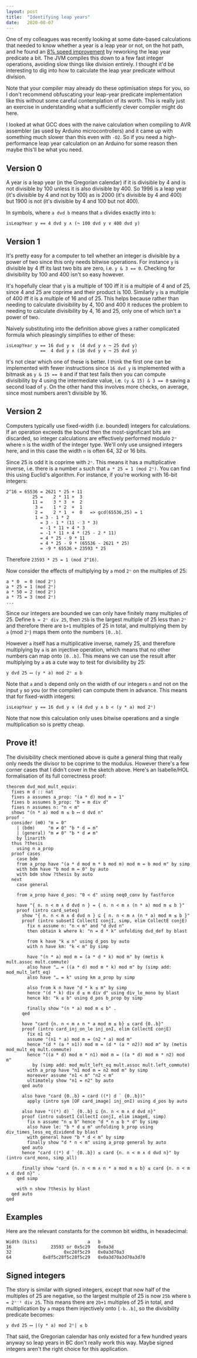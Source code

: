```yaml
---
layout: post
title:  "Identifying leap years"
date:   2020-08-07
---
```


One of my colleagues was recently looking at some date-based calculations that
needed to know whether a year is a leap year or not, on the hot path, and he
found an [8% speed
improvement](https://github.com/elastic/elasticsearch/pull/60585) by reworking
the leap year predicate a bit. The JVM compiles this down to a few fast integer
operations, avoiding slow things like division entirely. I thought it'd be
interesting to dig into how to calculate the leap year predicate without
division.

Note that your compiler may already do these optimisation steps for you, so I
don't recommend obfuscating your leap-year predicate implementation like this
without some careful contemplation of its worth. This is really just an
exercise in understanding what a sufficiently clever compiler might do here.

I looked at what GCC does with the naive calculation when compiling to AVR
assembler (as used by Arduino microcontrollers) and it came up with something
much slower than this even with `-O2`. So if you need a high-performance leap
year calculation on an Arduino for some reason then maybe this'll be what you
need.

## Version 0

A year is a leap year (in the Gregorian calendar) if it is divisible by 4 and
is not divisible by 100 unless it is also divisible by 400. So 1996 is a leap
year (it's divisible by 4 and not by 100) as is 2000 (it's divisible by 4 and
400) but 1900 is not (it's divisible by 4 and 100 but not 400).

In symbols, where `a dvd b` means that `a` divides exactly into `b`:

    isLeapYear y == 4 dvd y ∧ (¬ 100 dvd y ∨ 400 dvd y)

## Version 1

It's pretty easy for a computer to tell whether an integer is divisible by a
power of two since this only needs bitwise operations. For instance `y` is
divisible by 4 iff its last two bits are zero, i.e. `y & 3 == 0`. Checking for
divisibility by 100 and 400 isn't so easy however.

It's hopefully clear that `y` is a multiple of 100 iff it is a multiple of 4
and of 25, since 4 and 25 are coprime and their product is 100. Similarly `y`
is a multiple of 400 iff it is a multiple of 16 and of 25. This helps because
rather than needing to calculate divisibility by 4, 100 and 400 it reduces the
problem to needing to calculate divisibility by 4, 16 and 25, only one of which
isn't a power of two.

Naively substituting into the definition above gives a rather complicated
formula which pleasingly simplifies to either of these:

    isLeapYear y == 16 dvd y ∨  (4 dvd y ∧ ¬ 25 dvd y)
                 ==  4 dvd y ∧ (16 dvd y ∨ ¬ 25 dvd y)

It's not clear which one of these is better. I think the first one can be
implemented with fewer instructions since `16 dvd y` is implemented with a
bitmask as `y & 15 == 0` and if that test fails then you can compute
divisibility by 4 using the intermediate value, i.e. `(y & 15) & 3 == 0` saving
a second load of `y`. On the other hand this involves more checks, on average,
since most numbers aren't divisible by 16.

## Version 2

Computers typically use fixed-width (i.e. bounded) integers for calculations.
If an operation exceeds the bound then the most-significant bits are discarded,
so integer calculations are effectively performed modulo `2ⁿ` where `n` is the
width of the integer type. We'll only use unsigned integers here, and in this
case the width `n` is often 64, 32 or 16 bits.

Since 25 is odd it is coprime with `2ⁿ`. This means it has a multiplicative
inverse, i.e. there is a number `a` such that `a * 25 = 1 (mod 2ⁿ)`. You can
find this using Euclid's algorithm. For instance, if you're working with 16-bit
integers:

    2^16 = 65536 = 2621 * 25 + 11
              25 =    2 * 11 +  3
              11 =    3 * 3  +  2
               3 =    1 * 2  +  1
               2 =    2 * 1  +  0   => gcd(65536,25) = 1
               1 = 3 - 1 * 2
                 = 3 - 1 * (11 - 3 * 3)
                 = -1 * 11 + 4 * 3
                 = -1 * 11 + 4 * (25 - 2 * 11)
                 = 4 * 25 - 9 * 11
                 = 4 * 25 - 9 * (65536 - 2621 * 25)
                 = -9 * 65536 + 23593 * 25

Therefore `23593 * 25 = 1 (mod 2^16)`.

Now consider the effects of multiplying by `a` mod `2ⁿ` on the multiples of 25:

    a * 0  = 0 (mod 2ⁿ)
    a * 25 = 1 (mod 2ⁿ)
    a * 50 = 2 (mod 2ⁿ)
    a * 75 = 3 (mod 2ⁿ)
    ...

Since our integers are bounded we can only have finitely many multiples of 25.
Define `b = 2ⁿ div 25`, then `25b` is the largest multiple of 25 less than `2ⁿ`
and therefore there are `b+1` multiples of 25 in total, and multiplying them by
`a` (mod `2ⁿ`) maps them onto the numbers `[0..b]`.

However `a` itself has a multiplicative inverse, namely 25, and therefore
multiplying by `a` is an injective operation, which means that no other numbers
can map onto `[0..b]`. This means we can use the result after multiplying by
`a` as a cute way to test for divisibility by 25:

    y dvd 25 ⟷ (y * a) mod 2ⁿ ≤ b

Note that `a` and `b` depend only on the width of our integers `n` and not on
the input `y` so you (or the compiler) can compute them in advance. This means
that for fixed-width integers:

    isLeapYear y == 16 dvd y ∨ (4 dvd y ∧ b < (y * a) mod 2ⁿ)

Note that now this calculation only uses bitwise operations and a single
multiplication so is pretty cheap.

## Prove it!

The divisibility check mentioned above is quite a general thing that really
only needs the divisor to be coprime to the modulus. However there's a few
corner cases that I didn't cover in the sketch above. Here's an Isabelle/HOL
formalisation of its full correctness proof:

    theorem dvd_mod_mult_equiv:
      fixes m d :: nat
      fixes a assumes a_prop: "(a * d) mod m = 1"
      fixes b assumes b_prop: "b = m div d"
      fixes n assumes n: "n < m"
      shows "(n * a) mod m ≤ b ⟷ d dvd n"
    proof -
      consider (m0) "m = 0"
        | (bdm)     "m ≠ 0" "b * d = m"
        | (general) "m ≠ 0" "b * d ≠ m"
        by linarith
      thus ?thesis
        using n a_prop
      proof cases
        case bdm
        from a_prop have "(a * d mod m * b mod m) mod m = b mod m" by simp
        with bdm have "b mod m = 0" by auto
        with bdm show ?thesis by auto
      next
        case general

        from a_prop have d_pos: "0 < d" using neq0_conv by fastforce

        have "{ n. n < m ∧ d dvd n } = { n. n < m ∧ (n * a) mod m ≤ b }"
        proof (intro card_seteq)
          show "{ n. n < m ∧ d dvd n } ⊆ { n. n < m ∧ (n * a) mod m ≤ b }"
          proof (intro subsetI CollectI conjI, simp, elim CollectE conjE)
            fix n assume n: "n < m" and "d dvd n"
            then obtain k where k: "n = d * k" unfolding dvd_def by blast

            from k have "k ≤ n" using d_pos by auto
            with n have km: "k < m" by simp

            have "(n * a) mod m = (a * d * k) mod m" by (metis k mult.assoc mult.commute)
            also have "… = ((a * d) mod m * k) mod m" by (simp add: mod_mult_left_eq)
            also have "… = k" using km a_prop by simp

            also from k n have "d * k ≤ m" by simp
            hence "(d * k) div d ≤ m div d" using div_le_mono by blast
            hence kb: "k ≤ b" using d_pos b_prop by simp

            finally show "(n * a) mod m ≤ b" .
          qed

          have "card {n. n < m ∧ n * a mod m ≤ b} ≤ card {0..b}"
          proof (intro card_inj_on_le inj_onI, elim CollectE conjE)
            fix n1 n2
            assume "(n1 * a) mod m = (n2 * a) mod m"
            hence "(d * (a * n1)) mod m = (d * (a * n2)) mod m" by (metis mod_mult_eq mult.commute)
            hence "((a * d) mod m * n1) mod m = ((a * d) mod m * n2) mod m"
              by (simp add: mod_mult_left_eq mult.assoc mult.left_commute)
            with a_prop have "n1 mod m = n2 mod m" by simp
            moreover assume "n1 < m" "n2 < m"
            ultimately show "n1 = n2" by auto
          qed auto

          also have "card {0..b} = card ((*) d ` {0..b})"
            apply (intro sym [OF card_image] inj_onI) using d_pos by auto

          also have "((*) d) ` {0..b} ⊆ {n. n < m ∧ d dvd n}"
          proof (intro subsetI CollectI conjI, elim imageE, simp)
            fix n assume "n ≤ b" hence "d * n ≤ b * d" by simp
            also have le: "b * d ≤ m" unfolding b_prop using div_times_less_eq_dividend by blast
            with general have "b * d < m" by simp
            finally show "d * n < m" using a_prop general by auto
          qed auto
          hence "card ((*) d ` {0..b}) ≤ card {n. n < m ∧ d dvd n}" by (intro card_mono, simp_all)

          finally show "card {n. n < m ∧ n * a mod m ≤ b} ≤ card {n. n < m ∧ d dvd n}" .
        qed simp

        with n show ?thesis by blast
      qed auto
    qed

## Examples

Here are the relevant constants for the common bit widths, in hexadecimal:

    Width (bits)                   a   b
    16               23593 or 0x5c29   0x0a3d
    32                    0xc28f5c29   0x0a3d70a3
    64            0x8f5c28f5c28f5c29   0x0a3d70a3d70a3d70

## Signed integers

The story is similar with signed integers, except that now half of the
multiples of 25 are negative, so the largest multiple of 25 is now `25b` where
`b = 2ⁿ⁻¹ div 25`. This means there are `2b+1` multiples of 25 in total, and
multiplication by `a` maps them injectively onto `[-b..b]`, so the divisibility
predicate becomes:

    y dvd 25 ⟷ |(y * a) mod 2ⁿ| ≤ b

That said, the Gregorian calendar has only existed for a few hundred years
anyway so leap years in BC don't really work this way. Maybe signed integers
aren't the right choice for this application.

